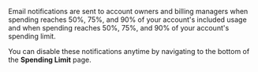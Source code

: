 Email notifications are sent to account owners and billing managers when spending reaches 50%, 75%, and 90% of your account's included usage and when spending reaches 50%, 75%, and 90% of your account's spending limit.

You can disable these notifications anytime by navigating to the bottom of the **Spending Limit** page.